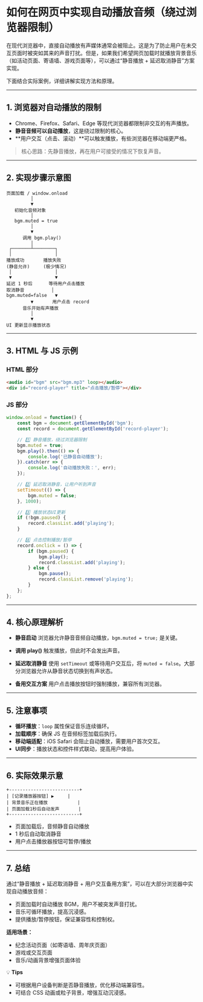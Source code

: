 # 如何在网页中实现自动播放音频（绕过浏览器限制）

在现代浏览器中，直接自动播放有声媒体通常会被阻止。这是为了防止用户在未交互页面时被突如其来的声音打扰。但是，如果我们希望网页加载时就播放背景音乐（如活动页面、寄语墙、游戏页面等），可以通过“静音播放 + 延迟取消静音”方案实现。

下面结合实际案例，详细讲解实现方法和原理。

---

## 1. 浏览器对自动播放的限制

* Chrome、Firefox、Safari、Edge 等现代浏览器都限制非交互的有声播放。
* **静音音频可以自动播放**，这是绕过限制的核心。
* \*\*用户交互（点击、滚动）\*\*可以触发播放，有些浏览器在移动端更严格。

> 核心思路：先静音播放，再在用户可接受的情况下恢复声音。

---

## 2. 实现步骤示意图

```text
页面加载 / window.onload
         │
         ▼
   初始化音频对象
         │
   bgm.muted = true
         │
         ▼
      调用 bgm.play()
         │
 ┌───────┴────────┐
 │                │
播放成功       播放失败
(静音允许)     (极少情况)
 │                │
 ▼                ▼
延迟 1 秒后      等待用户点击播放
取消静音          │
bgm.muted=false   ▼
         ▼       用户点击 record
      音乐开始有声播放
         │
         ▼
UI 更新显示播放状态
```

---

## 3. HTML 与 JS 示例

### HTML 部分

```html
<audio id="bgm" src="bgm.mp3" loop></audio>
<div id="record-player" title="点击播放/暂停"></div>
```

### JS 部分

```javascript
window.onload = function() {
    const bgm = document.getElementById('bgm');
    const record = document.getElementById('record-player');

    // 1️⃣ 静音播放，绕过浏览器限制
    bgm.muted = true;
    bgm.play().then(() => {
        console.log('已静音自动播放');
    }).catch(err => {
        console.log('自动播放失败：', err);
    });

    // 2️⃣ 延迟取消静音，让用户听到声音
    setTimeout(() => {
        bgm.muted = false;
    }, 1000);

    // 3️⃣ 播放状态UI更新
    if (!bgm.paused) {
        record.classList.add('playing');
    }

    // 4️⃣ 点击控制播放/暂停
    record.onclick = () => {
        if (bgm.paused) {
            bgm.play();
            record.classList.add('playing');
        } else {
            bgm.pause();
            record.classList.remove('playing');
        }
    };
};
```

---

## 4. 核心原理解析

* **静音启动**
  浏览器允许静音音频自动播放，`bgm.muted = true;` 是关键。

* **调用 play()**
  触发播放，但此时不会发出声音。

* **延迟取消静音**
  使用 `setTimeout` 或等待用户交互后，将 `muted = false`。大部分浏览器允许从静音状态切换到有声状态。

* **备用交互方案**
  用户点击播放按钮时强制播放，兼容所有浏览器。

---

## 5. 注意事项

* **循环播放**：`loop` 属性保证音乐连续循环。
* **加载顺序**：确保 JS 在音频标签加载后执行。
* **移动端适配**：iOS Safari 会阻止自动播放，需要用户首次交互。
* **UI同步**：播放状态和控件样式联动，提高用户体验。

---

## 6. 实际效果示意

```text
+--------------------------+
| [记录播放器按钮] ▶︎     |
| 背景音乐正在播放           |
| 页面加载1秒后自动发声       |
+--------------------------+
```

* 页面加载后，音频静音自动播放
* 1 秒后自动取消静音
* 用户点击播放器按钮可暂停/播放

---

## 7. 总结

通过“静音播放 + 延迟取消静音 + 用户交互备用方案”，可以在大部分浏览器中实现自动播放音频：

* 页面加载时自动播放 BGM，用户不被突发声音打扰。
* 音乐可循环播放，提高沉浸感。
* 提供播放/暂停按钮，保证兼容性和控制权。

**适用场景：**

* 纪念活动页面（如寄语墙、周年庆页面）
* 游戏或交互页面
* 音乐/动画背景增强页面体验

💡 **Tips**

* 可根据用户设备判断是否静音播放，优化移动端兼容性。
* 可结合 CSS 动画或粒子背景，增强互动沉浸感。

